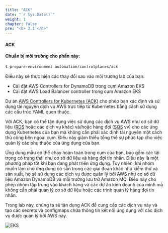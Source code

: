 ```yaml
---
title: "ACK"
date: "`r Sys.Date()`"
weight: 1
chapter: false
pre: "<b> 3.1 </b>"
---
```


#### ACK

#### Chuẩn bị môi trường cho phần này:

```bash timeout=300 wait=30
$ prepare-environment automation/controlplanes/ack
```

Điều này sẽ thực hiện các thay đổi sau vào môi trường lab của bạn:

- Cài đặt AWS Controllers for DynamoDB trong cụm Amazon EKS
- Cài đặt AWS Load Balancer controller trong cụm Amazon EKS

Dự án [AWS Controllers for Kubernetes (ACK)](https://aws-controllers-k8s.github.io/community/) cho phép bạn xác định và sử dụng tài nguyên dịch vụ AWS trực tiếp từ Kubernetes bằng cách sử dụng các cấu trúc YAML quen thuộc.

Với ACK, bạn có thể tận dụng việc sử dụng các dịch vụ AWS như cơ sở dữ liệu ([RDS](https://aws-controllers-k8s.github.io/community/docs/tutorials/rds-example/) hoặc các dịch vụ khác) và/hoặc hàng đợi ([SQS](https://aws-controllers-k8s.github.io/community/docs/tutorials/sqs-example/) vv) cho các ứng dụng Kubernetes của bạn mà không cần phải xác định tài nguyên một cách thủ công bên ngoài cụm. Điều này giảm thiểu tổng thể sự phức tạp cho việc quản lý các phụ thuộc của ứng dụng của bạn.

Ứng dụng mẫu có thể chạy hoàn toàn trong cụm của bạn, bao gồm các tải trọng có trạng thái như cơ sở dữ liệu và hàng đợi tin nhắn. Điều này là một phương pháp tốt khi bạn đang phát triển ứng dụng. Tuy nhiên, khi nhóm muốn làm cho ứng dụng có sẵn trong các giai đoạn khác như kiểm thử và sản xuất, họ sẽ sử dụng các dịch vụ được quản lý bởi AWS như cơ sở dữ liệu Amazon DynamoDB và môi trường lưu trữ Amazon MQ. Điều này cho phép nhóm tập trung vào khách hàng và các dự án kinh doanh của mình mà không cần phải quản lý cơ sở dữ liệu hoặc các trình quản lý hàng đợi tin nhắn.

Trong lab này, chúng ta sẽ tận dụng ACK để cung cấp các dịch vụ này và tạo các secrets và configmaps chứa thông tin kết nối ứng dụng với các dịch vụ được quản lý bởi AWS này.

![EKS](/EKS-Workshop-8/images/0006/00052.png?featherlight=false&width=90pc)